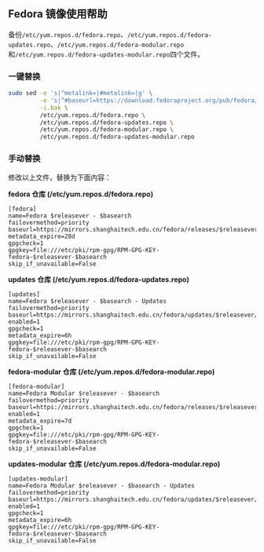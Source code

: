 ## Fedora 镜像使用帮助

备份`/etc/yum.repos.d/fedora.repo`、`/etc/yum.repos.d/fedora-updates.repo`、`/etc/yum.repos.d/fedora-modular.repo`和`/etc/yum.repos.d/fedora-updates-modular.repo`四个文件。

### 一键替换

```bash
sudo sed -e 's|^metalink=|#metalink=|g' \
         -e 's|^#baseurl=https://download.fedoraproject.org/pub/fedora/linux|baseurl=https://mirrors.shanghaitech.edu.cn/fedora|g' \
         -i.bak \
         /etc/yum.repos.d/fedora.repo \
         /etc/yum.repos.d/fedora-updates.repo \
         /etc/yum.repos.d/fedora-modular.repo \
         /etc/yum.repos.d/fedora-updates-modular.repo
```

### 手动替换

修改以上文件，替换为下面内容：

**fedora 仓库 (/etc/yum.repos.d/fedora.repo)**

```
[fedora]
name=Fedora $releasever - $basearch
failovermethod=priority
baseurl=https://mirrors.shanghaitech.edu.cn/fedora/releases/$releasever/Everything/$basearch/os/
metadata_expire=28d
gpgcheck=1
gpgkey=file:///etc/pki/rpm-gpg/RPM-GPG-KEY-fedora-$releasever-$basearch
skip_if_unavailable=False
```

**updates 仓库 (/etc/yum.repos.d/fedora-updates.repo)**

```
[updates]
name=Fedora $releasever - $basearch - Updates
failovermethod=priority
baseurl=https://mirrors.shanghaitech.edu.cn/fedora/updates/$releasever/Everything/$basearch/
enabled=1
gpgcheck=1
metadata_expire=6h
gpgkey=file:///etc/pki/rpm-gpg/RPM-GPG-KEY-fedora-$releasever-$basearch
skip_if_unavailable=False
```

**fedora-modular 仓库 (/etc/yum.repos.d/fedora-modular.repo)**

```
[fedora-modular]
name=Fedora Modular $releasever - $basearch
failovermethod=priority
baseurl=https://mirrors.shanghaitech.edu.cn/fedora/releases/$releasever/Modular/$basearch/os/
enabled=1
metadata_expire=7d
gpgcheck=1
gpgkey=file:///etc/pki/rpm-gpg/RPM-GPG-KEY-fedora-$releasever-$basearch
skip_if_unavailable=False
```

**updates-modular 仓库 (/etc/yum.repos.d/fedora-modular.repo)**

```
[updates-modular]
name=Fedora Modular $releasever - $basearch - Updates
failovermethod=priority
baseurl=https://mirrors.shanghaitech.edu.cn/fedora/updates/$releasever/Modular/$basearch/
enabled=1
gpgcheck=1
metadata_expire=6h
gpgkey=file:///etc/pki/rpm-gpg/RPM-GPG-KEY-fedora-$releasever-$basearch
skip_if_unavailable=False
```